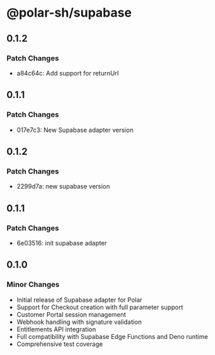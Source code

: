 # @polar-sh/supabase

## 0.1.2

### Patch Changes

- a84c64c: Add support for returnUrl

## 0.1.1

### Patch Changes

- 017e7c3: New Supabase adapter version

## 0.1.2

### Patch Changes

- 2299d7a: new supabase version

## 0.1.1

### Patch Changes

- 6e03516: init supabase adapter

## 0.1.0

### Minor Changes

- Initial release of Supabase adapter for Polar
- Support for Checkout creation with full parameter support
- Customer Portal session management
- Webhook handling with signature validation
- Entitlements API integration
- Full compatibility with Supabase Edge Functions and Deno runtime
- Comprehensive test coverage
